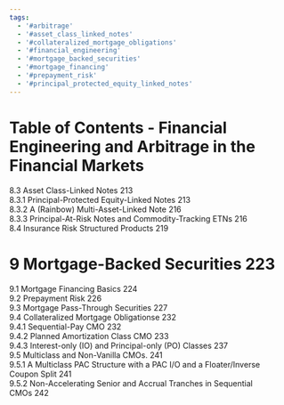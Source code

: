 ```yaml
---
tags:
  - '#arbitrage'
  - '#asset_class_linked_notes'
  - '#collateralized_mortgage_obligations'
  - '#financial_engineering'
  - '#mortgage_backed_securities'
  - '#mortgage_financing'
  - '#prepayment_risk'
  - '#principal_protected_equity_linked_notes'
---
```

# Table of Contents - Financial Engineering and Arbitrage in the Financial Markets
8.3 Asset Class-Linked Notes 213   
8.3.1 Principal-Protected Equity-Linked Notes 213   
8.3.2 A (Rainbow) Multi-Asset-Linked Note 216   
8.3.3 Principal-At-Risk Notes and Commodity-Tracking ETNs 216   
8.4 Insurance Risk Structured Products 219  

# 9 Mortgage-Backed Securities 223  

9.1 Mortgage Financing Basics 224   
9.2 Prepayment Risk 226   
9.3 Mortgage Pass-Through Securities 227   
9.4 Collateralized Mortgage Obligationse 232   
9.4.1 Sequential-Pay CMO 232   
9.4.2 Planned Amortization Class CMO 233   
9.4.3 Interest-only (IO) and Principal-only (PO) Classes 237   
9.5 Multiclass and Non-Vanilla CMOs. 241   
9.5.1 A Multiclass PAC Structure with a PAC I/O and a Floater/Inverse   
Coupon Split 241   
9.5.2 Non-Accelerating Senior and Accrual Tranches in Sequential   
CMOs 242  
